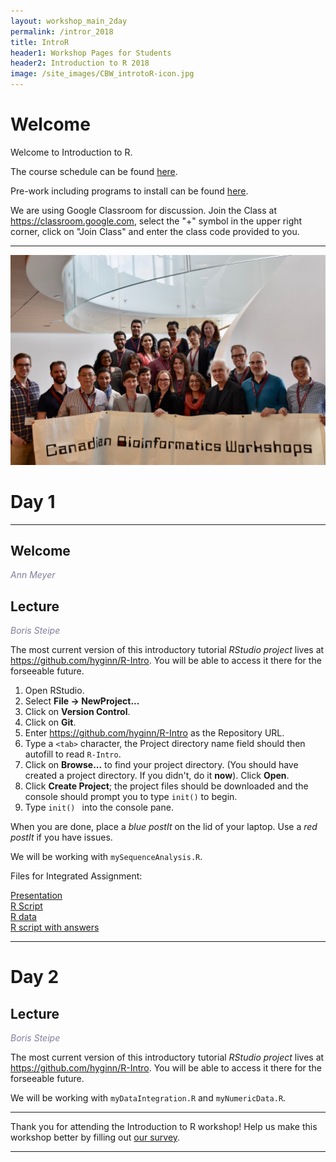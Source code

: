 ```yaml
---
layout: workshop_main_2day
permalink: /intror_2018
title: IntroR
header1: Workshop Pages for Students
header2: Introduction to R 2018
image: /site_images/CBW_introtoR-icon.jpg
---
```

# Welcome <a id="welcome"></a>

Welcome to Introduction to R.  

The course schedule can be found [here](https://bioinformaticsdotca.github.io/intror_2018_schedule). 

Pre-work including programs to install can be found [here](https://bioinformaticsdotca.github.io/intror_2018_prework).  

We are using Google Classroom for discussion. Join the Class at https://classroom.google.com, select the "+" symbol in the upper right corner, click on "Join Class" and enter the class code provided to you.

***

<img src="https://github.com/bioinformaticsdotca/IntroR_2018/blob/master/CBW-may-14-2018.jpg?raw=true" alt="Class Photo" width="750" />

# Day 1 <a id="day1"></a>

***

## Welcome

*<font color="#827e9c">Ann Meyer</font>*

## Lecture

*<font color="#827e9c">Boris Steipe</font>* 

The most current version of this introductory tutorial *RStudio project* lives at <https://github.com/hyginn/R-Intro>. You will be able to access it there for the forseeable future.  
  
1. Open RStudio.  
2. Select **File → NewProject...**  
3. Click on **Version Control**.  
4. Click on **Git**.  
5. Enter <https://github.com/hyginn/R-Intro> as the Repository URL.  
6. Type a `<tab>` character, the Project directory name field should then autofill to read `R-Intro`.  
7. Click on **Browse...** to find your project directory. (You should have created a project directory. If you didn't, do it **now**). Click **Open**.  
8. Click **Create Project**; the project files should be downloaded and the console should prompt you to type `init()` to begin.  
9. Type `init() ` into the console pane.  

When you are done, place a _blue postIt_ on the lid of your laptop. Use a _red postIt_ if you have issues.  

We will be working with `mySequenceAnalysis.R`.

Files for Integrated Assignment:

[Presentation](https://drive.google.com/a/bioinformatics.ca/file/d/1YOuaB4u5ujVbaO9tJ9NSZgk9xRGPrIDl/view?usp=sharing)  
[R Script](https://raw.githubusercontent.com/bioinformaticsdotca/IntroR_2018/master/Intro%20R%20Integrated%20Assignment%20ggplot2%20--%20script.R)  
[R data](https://github.com/bioinformaticsdotca/IntroR_2018/raw/master/MYC-let-7-ggplot-data.rds)  
[R script with answers](https://raw.githubusercontent.com/bioinformaticsdotca/IntroR_2018/master/Intro%20R%20Integrated%20Assignment%20ggplot2%20--%20master.R)  

***

# Day 2 <a id="day2"></a>

## Lecture

*<font color="#827e9c">Boris Steipe</font>* 

The most current version of this introductory tutorial *RStudio project* lives at <https://github.com/hyginn/R-Intro>. You will be able to access it there for the forseeable future.  

We will be working with `myDataIntegration.R` and `myNumericData.R`.  

***

Thank you for attending the Introduction to R workshop! Help us make this workshop better by filling out [our survey](https://goo.gl/forms/UYKi2kppAdH8JCWS2). 

***
